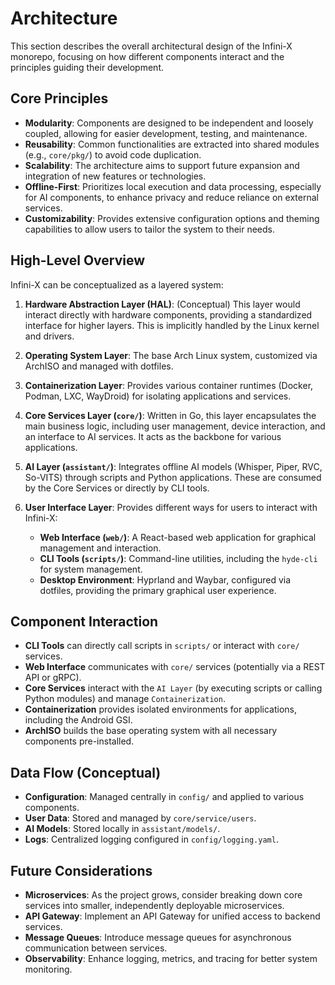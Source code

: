 
# Architecture

This section describes the overall architectural design of the Infini-X monorepo, focusing on how different components interact and the principles guiding their development.

## Core Principles

-   **Modularity**: Components are designed to be independent and loosely coupled, allowing for easier development, testing, and maintenance.
-   **Reusability**: Common functionalities are extracted into shared modules (e.g., `core/pkg/`) to avoid code duplication.
-   **Scalability**: The architecture aims to support future expansion and integration of new features or technologies.
-   **Offline-First**: Prioritizes local execution and data processing, especially for AI components, to enhance privacy and reduce reliance on external services.
-   **Customizability**: Provides extensive configuration options and theming capabilities to allow users to tailor the system to their needs.

## High-Level Overview

Infini-X can be conceptualized as a layered system:

1.  **Hardware Abstraction Layer (HAL)**: (Conceptual) This layer would interact directly with hardware components, providing a standardized interface for higher layers. This is implicitly handled by the Linux kernel and drivers.

2.  **Operating System Layer**: The base Arch Linux system, customized via ArchISO and managed with dotfiles.

3.  **Containerization Layer**: Provides various container runtimes (Docker, Podman, LXC, WayDroid) for isolating applications and services.

4.  **Core Services Layer (`core/`)**: Written in Go, this layer encapsulates the main business logic, including user management, device interaction, and an interface to AI services. It acts as the backbone for various applications.

5.  **AI Layer (`assistant/`)**: Integrates offline AI models (Whisper, Piper, RVC, So-VITS) through scripts and Python applications. These are consumed by the Core Services or directly by CLI tools.

6.  **User Interface Layer**: Provides different ways for users to interact with Infini-X:
    -   **Web Interface (`web/`)**: A React-based web application for graphical management and interaction.
    -   **CLI Tools (`scripts/`)**: Command-line utilities, including the `hyde-cli` for system management.
    -   **Desktop Environment**: Hyprland and Waybar, configured via dotfiles, providing the primary graphical user experience.

## Component Interaction

-   **CLI Tools** can directly call scripts in `scripts/` or interact with `core/` services.
-   **Web Interface** communicates with `core/` services (potentially via a REST API or gRPC).
-   **Core Services** interact with the `AI Layer` (by executing scripts or calling Python modules) and manage `Containerization`.
-   **Containerization** provides isolated environments for applications, including the Android GSI.
-   **ArchISO** builds the base operating system with all necessary components pre-installed.

## Data Flow (Conceptual)

-   **Configuration**: Managed centrally in `config/` and applied to various components.
-   **User Data**: Stored and managed by `core/service/users`.
-   **AI Models**: Stored locally in `assistant/models/`.
-   **Logs**: Centralized logging configured in `config/logging.yaml`.

## Future Considerations

-   **Microservices**: As the project grows, consider breaking down core services into smaller, independently deployable microservices.
-   **API Gateway**: Implement an API Gateway for unified access to backend services.
-   **Message Queues**: Introduce message queues for asynchronous communication between services.
-   **Observability**: Enhance logging, metrics, and tracing for better system monitoring.
